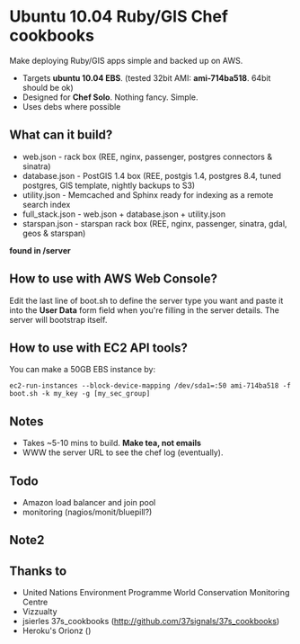 Ubuntu 10.04 Ruby/GIS Chef cookbooks
==============================================

Make deploying Ruby/GIS apps simple and backed up on AWS. 

* Targets **ubuntu 10.04 EBS**. (tested 32bit AMI: **ami-714ba518**. 64bit should be ok)
* Designed for **Chef Solo**. Nothing fancy. Simple.
* Uses debs where possible

What can it build?
------------------
* web.json - rack box (REE, nginx, passenger, postgres connectors & sinatra)
* database.json - PostGIS 1.4 box (REE, postgis 1.4, postgres 8.4, tuned postgres, GIS template, nightly backups to S3)
* utility.json - Memcached and Sphinx ready for indexing as a remote search index
* full_stack.json - web.json + database.json + utility.json
* starspan.json - starspan rack box (REE, nginx, passenger, sinatra, gdal, geos & starspan)

**found in /server**

How to use with AWS Web Console?
--------------------------------
Edit the last line of boot.sh to define the server type you want and paste it into the **User Data** form field when you're filling in the server details. The server will bootstrap itself.

How to use with EC2 API tools?
--------------------------------
You can make a 50GB EBS instance by:

    ec2-run-instances --block-device-mapping /dev/sda1=:50 ami-714ba518 -f boot.sh -k my_key -g [my_sec_group]

Notes
------
* Takes ~5-10 mins to build. **Make tea, not emails**
* WWW the server URL to see the chef log (eventually).

Todo
-----
* Amazon load balancer and join pool
* monitoring (nagios/monit/bluepill?)

Note2
------


Thanks to
----------
* United Nations Environment Programme World Conservation Monitoring Centre
* Vizzualty
* jsierles 37s_cookbooks (http://github.com/37signals/37s_cookbooks)
* Heroku's Orionz ()
